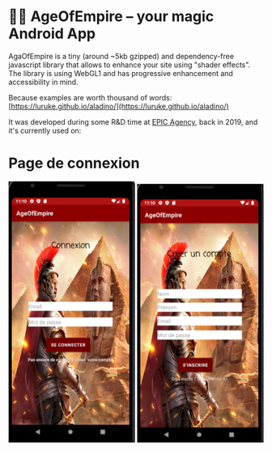 # 🧞‍♂️ AgeOfEmpire – your magic Android App

AgaOfEmpire is a tiny (around ~5kb gzipped) and dependency-free javascript library that allows to enhance your site using "shader effects".  
The library is using WebGL1 and has progressive enhancement and accessibility in mind.

Because examples are worth thousand of words: [https://luruke.github.io/aladino/](https://luruke.github.io/aladino/)

It was developed during some R&D time at [EPIC Agency](https://epic.net), back in 2019, and it's currently used on:


<p float="left">
  <h1> Page de connexion </h1>
  <img src="assets/login.png" width="250" />
  <img src="assets/Register.png" width="250" />
</p>
